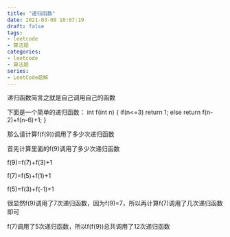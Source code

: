 ```yaml
---
title: "递归函数"
date: 2021-03-08 10:07:19
draft: false
tags:
- leetcode
- 算法题
categories: 
- leetcode
- 算法题
series:
- LeetCode题解
---
```

递归函数简言之就是自己调用自己的函数

下面是一个简单的递归函数：
int f(int n) { if(n<=3) return 1; else return f(n-2)+f(n-6)+1; }

那么请计算f(f(9))调用了多少次递归函数

首先计算里面的f(9)调用了多少次递归函数

f(9)=f(7)+f(3)+1

f(7)=f(5)+f(1)+1

f(5)=f(3)+f(-1)+1

很显然f(9)调用了7次递归函数，因为f(9)=7，所以再计算f(7)调用了几次递归函数即可

f(7)调用了5次递归函数，所以f(f(9))总共调用了12次递归函数
